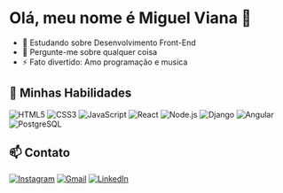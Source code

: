 # Olá, meu nome é Miguel Viana 👋

- 🌱 Estudando sobre Desenvolvimento Front-End
- 💬 Pergunte-me sobre qualquer coisa
- ⚡ Fato divertido: Amo programação e musica

## 🚀 Minhas Habilidades

![HTML5](https://img.shields.io/badge/-HTML5-000000?style=flat&logo=html5)
![CSS3](https://img.shields.io/badge/-CSS3-000000?style=flat&logo=css3)
![JavaScript](https://img.shields.io/badge/-JavaScript-000000?style=flat&logo=javascript)
![React](https://img.shields.io/badge/-React-000000?style=flat&logo=react)
![Node.js](https://img.shields.io/badge/-Node.js-000000?style=flat&logo=node.js)
![Django](https://img.shields.io/badge/-Django-000000?style=flat&logo=django)
![Angular](https://img.shields.io/badge/-Angular-000000?style=flat&logo=angular)
![PostgreSQL](https://img.shields.io/badge/-PostgreSQL-000000?style=flat&logo=postgresql)

## 📫 Contato

[![Instagram](https://img.shields.io/badge/-Instagram-E4405F?style=flat&logo=instagram&logoColor=white)](https://https://www.instagram.com/migzviana/)
[![Gmail](https://img.shields.io/badge/-Gmail-D14836?style=flat&logo=gmail&logoColor=white)](mailto:miguellitivak@gmail.com)
[![LinkedIn](https://img.shields.io/badge/-LinkedIn-0077B5?style=flat&logo=linkedin&logoColor=white)](https://www.linkedin.com/in/miguel-viana-1b01b7306)

